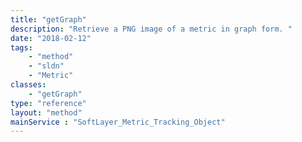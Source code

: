```yaml
---
title: "getGraph"
description: "Retrieve a PNG image of a metric in graph form. "
date: "2018-02-12"
tags:
    - "method"
    - "sldn"
    - "Metric"
classes:
    - "getGraph"
type: "reference"
layout: "method"
mainService : "SoftLayer_Metric_Tracking_Object"
---
```

